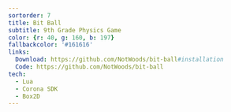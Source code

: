 ```yaml
---
sortorder: 7
title: Bit Ball
subtitle: 9th Grade Physics Game
color: {r: 40, g: 160, b: 197}
fallbackcolor: '#161616'
links:
  Download: https://github.com/NotWoods/bit-ball#installation
  Code: https://github.com/NotWoods/bit-ball
tech:
  - Lua
  - Corona SDK
  - Box2D
---
```

